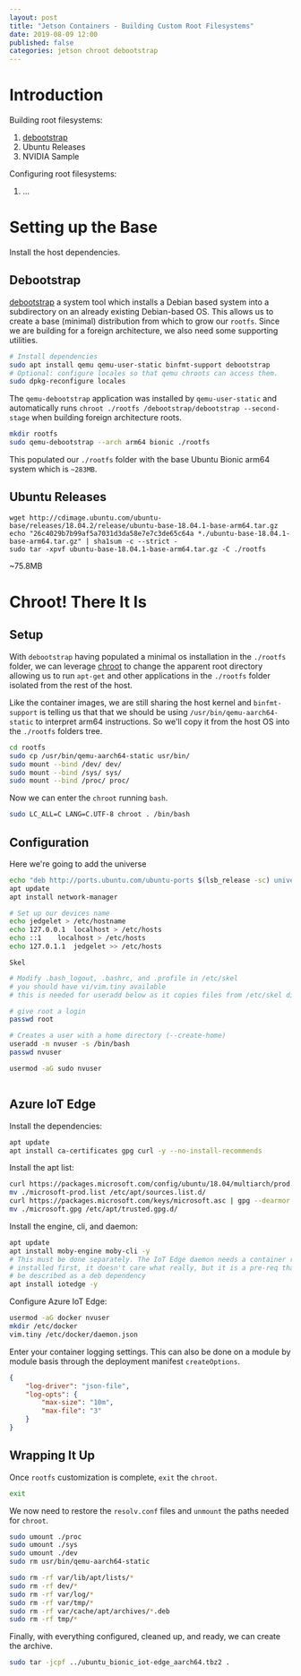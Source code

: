 ```yaml
---
layout: post
title: "Jetson Containers - Building Custom Root Filesystems"
date: 2019-08-09 12:00
published: false
categories: jetson chroot debootstrap
---
```

# Introduction




Building root filesystems:
1. [debootstrap](#debootstrap)
2. Ubuntu Releases
3. NVIDIA Sample

Configuring root filesystems:
1. ...


# Setting up the Base

Install the host dependencies. 

## Debootstrap

[debootstrap](https://wiki.debian.org/Debootstrap) a system tool which installs a Debian based system into a subdirectory on an already existing Debian-based OS. This allows us to create a base (minimal) distribution from which to grow our `rootfs`. Since we are building for a foreign architecture, we also need some supporting utilities.

```bash
# Install dependencies
sudo apt install qemu qemu-user-static binfmt-support debootstrap
# Optional: configure locales so that qemu chroots can access them.
sudo dpkg-reconfigure locales
```

The `qemu-debootstrap` application was installed by `qemu-user-static` and automatically runs `chroot ./rootfs /debootstrap/debootstrap --second-stage` when building foreign architecture roots. 

```bash
mkdir rootfs
sudo qemu-debootstrap --arch arm64 bionic ./rootfs
```

This populated our `./rootfs` folder with the base Ubuntu Bionic arm64 system which is `~283MB`.

## Ubuntu Releases

```
wget http://cdimage.ubuntu.com/ubuntu-base/releases/18.04.2/release/ubuntu-base-18.04.1-base-arm64.tar.gz
echo "26c4029b7b99af5a7031d3da58e7e7c3de65c64a *./ubuntu-base-18.04.1-base-arm64.tar.gz" | sha1sum -c --strict -
sudo tar -xpvf ubuntu-base-18.04.1-base-arm64.tar.gz -C ./rootfs
```
~75.8MB

# Chroot! There It Is 

## Setup

With `debootstrap` having populated a minimal os installation in the `./rootfs` folder, we can leverage [chroot](https://wiki.archlinux.org/index.php/Chroot) to change the apparent root directory allowing us to run `apt-get` and other applications in the `./rootfs` folder isolated from the rest of the host.

Like the container images, we are still sharing the host kernel and `binfmt-support` is telling us that that we should be using `/usr/bin/qemu-aarch64-static` to interpret arm64 instructions. So we'll copy it from the host OS into the `./rootfs` folders tree.

```bash
cd rootfs
sudo cp /usr/bin/qemu-aarch64-static usr/bin/
sudo mount --bind /dev/ dev/
sudo mount --bind /sys/ sys/
sudo mount --bind /proc/ proc/
```

Now we can enter the `chroot` running `bash`.

```bash
sudo LC_ALL=C LANG=C.UTF-8 chroot . /bin/bash
```

## Configuration

Here we're going to add the universe 

```bash
echo "deb http://ports.ubuntu.com/ubuntu-ports $(lsb_release -sc) universe" >> /etc/apt/sources.list
apt update
apt install network-manager
```

```bash
# Set up our devices name
echo jedgelet > /etc/hostname
echo 127.0.0.1	localhost > /etc/hosts
echo ::1	localhost > /etc/hosts
echo 127.0.1.1	jedgelet >> /etc/hosts
```

`Skel`
```bash
# Modify .bash_logout, .bashrc, and .profile in /etc/skel
# you should have vi/vim.tiny available
# this is needed for useradd below as it copies files from /etc/skel directory to the user’s home directory. 
```

```bash
# give root a login
passwd root

# Creates a user with a home directory (--create-home)
useradd -m nvuser -s /bin/bash
passwd nvuser

usermod -aG sudo nvuser
```

```bash

```


## Azure IoT Edge

Install the dependencies:

```bash
apt update
apt install ca-certificates gpg curl -y --no-install-recommends
```

Install the apt list:

```bash
curl https://packages.microsoft.com/config/ubuntu/18.04/multiarch/prod.list > ./microsoft-prod.list
mv ./microsoft-prod.list /etc/apt/sources.list.d/
curl https://packages.microsoft.com/keys/microsoft.asc | gpg --dearmor > microsoft.gpg
mv ./microsoft.gpg /etc/apt/trusted.gpg.d/
```

Install the engine, cli, and daemon:

```bash
apt update
apt install moby-engine moby-cli -y
# This must be done separately. The IoT Edge daemon needs a container runtime
# installed first, it doesn't care what really, but it is a pre-req that can't 
# be described as a deb dependency
apt install iotedge -y
```

Configure Azure IoT Edge:

```bash
usermod -aG docker nvuser
mkdir /etc/docker
vim.tiny /etc/docker/daemon.json
```

Enter your container logging settings. This can also be done on a module by module basis through the deployment manifest `createOptions`.

```json
{
    "log-driver": "json-file",
    "log-opts": {
        "max-size": "10m",
        "max-file": "3"
    }
}
```

## Wrapping It Up

Once `rootfs` customization is complete, `exit` the `chroot`.

```bash
exit
```

We now need to restore the `resolv.conf` files and `unmount` the paths needed for `chroot`.

```bash
sudo umount ./proc
sudo umount ./sys
sudo umount ./dev
sudo rm usr/bin/qemu-aarch64-static
```

```bash
sudo rm -rf var/lib/apt/lists/*
sudo rm -rf dev/*
sudo rm -rf var/log/*
sudo rm -rf var/tmp/*
sudo rm -rf var/cache/apt/archives/*.deb
sudo rm -rf tmp/*
```

Finally, with everything configured, cleaned up, and ready, we can create the archive.

```bash
sudo tar -jcpf ../ubuntu_bionic_iot-edge_aarch64.tbz2 .
```
